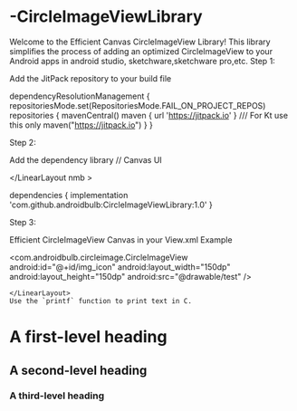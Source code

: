 # -CircleImageViewLibrary
Welcome to the Efficient Canvas CircleImageView Library! This library simplifies the process of adding an optimized CircleImageView to your Android apps in android studio, sketchware,sketchware pro,etc.
Step 1:

Add the JitPack repository to your build file


dependencyResolutionManagement {
		repositoriesMode.set(RepositoriesMode.FAIL_ON_PROJECT_REPOS)
		repositories {
			mavenCentral()
			maven { url 'https://jitpack.io' } /// For Kt use this only  maven("https://jitpack.io")
		}
	}

Step 2:

Add the dependency library // Canvas UI

</LinearLayout    nmb >

dependencies {
	        implementation 'com.github.androidbulb:CircleImageViewLibrary:1.0'
	}



Step 3:

Efficient CircleImageView Canvas in your View.xml Example

<LinearLayout
        android:layout_width="match_parent"
        android:layout_height="match_parent"
        android:gravity="center">
        <com.androidbulb.circleimage.CircleImageView
            android:id="@+id/img_icon"
            android:layout_width="150dp"
            android:layout_height="150dp"
            android:src="@drawable/test" />

    </LinearLayout>
    Use the `printf` function to print text in C.

# A first-level heading
## A second-level heading
### A third-level heading
 
